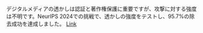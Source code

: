 デジタルメディアの透かしは認証と著作権保護に重要ですが、攻撃に対する強度は不明です。NeurIPS 2024での挑戦で、透かしの強度をテストし、95.7%の除去成功を達成しました。
[Link](http://arxiv.org/abs/2508.21072v1)

